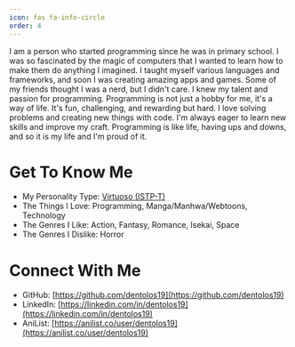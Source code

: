 ```yaml
---
icon: fas fa-info-circle
order: 4
---
```


I am a person who started programming since he was in primary school. I was so fascinated by the magic of computers that I wanted to learn how to make them do anything I imagined. I taught myself various languages and frameworks, and soon I was creating amazing apps and games. Some of my friends thought I was a nerd, but I didn't care. I knew my talent and passion for programming. Programming is not just a hobby for me, it's a way of life. It's fun, challenging, and rewarding but hard. I love solving problems and creating new things with code. I'm always eager to learn new skills and improve my craft. Programming is like life, having ups and downs, and so it is my life and I'm proud of it.

# Get To Know Me

- My Personality Type: [Virtuoso (ISTP-T)](https://16personalities.com/istp-personality)
- The Things I Love: Programming, Manga/Manhwa/Webtoons, Technology
- The Genres I Like: Action, Fantasy, Romance, Isekai, Space
- The Genres I Dislike: Horror

# Connect With Me

- GitHub: [https://github.com/dentolos19](https://github.com/dentolos19)
- LinkedIn: [https://linkedin.com/in/dentolos19](https://linkedin.com/in/dentolos19)
- AniList: [https://anilist.co/user/dentolos19](https://anilist.co/user/dentolos19)